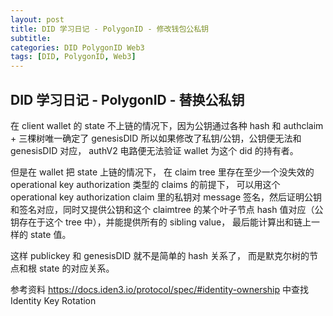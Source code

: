 ```yaml
---
layout: post
title: DID 学习日记 - PolygonID - 修改钱包公私钥
subtitle:
categories: DID PolygonID Web3
tags: [DID, PolygonID, Web3]
---
```


## DID 学习日记 - PolygonID - 替换公私钥

在 client wallet 的 state 不上链的情况下，因为公钥通过各种 hash 和 authclaim + 三棵树唯一确定了 genesisDID
所以如果修改了私钥/公钥，公钥便无法和 genesisDID 对应， authV2 电路便无法验证 wallet 为这个 did 的持有者。

但是在 wallet 把 state 上链的情况下， 在 claim tree 里存在至少一个没失效的 operational key authorization 类型的 claims 的前提下， 可以用这个 operational key authorization claim 里的私钥对 message 签名，然后证明公钥和签名对应，同时又提供公钥和这个 claimtree 的某个叶子节点 hash 值对应（公钥存在于这个 tree 中），并能提供所有的 sibling value， 最后能计算出和链上一样的 state 值。

这样 publickey 和 genesisDID 就不是简单的 hash 关系了， 而是默克尔树的节点和根 state 的对应关系。

参考资料
<https://docs.iden3.io/protocol/spec/#identity-ownership> 中查找 Identity Key Rotation

